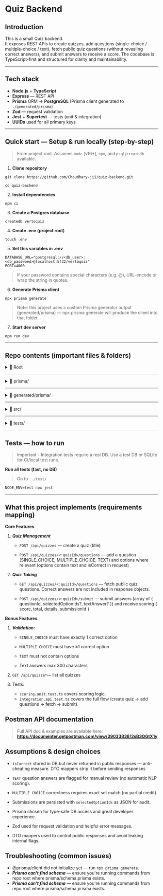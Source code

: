 # Quiz Backend

## Introduction
This is a small Quiz backend.  
It exposes REST APIs to create quizzes, add questions (single-choice / multiple-choice / text), fetch public quiz questions (without revealing correct answers), and submit answers to receive a score. The codebase is TypeScript-first and structured for clarity and maintainability.

---

## Tech stack
- **Node.js** + **TypeScript**  
- **Express** — REST API  
- **Prisma** ORM → **PostgreSQL** (Prisma client generated to `./generated/prisma`)  
- **Zod** — request validation  
- **Jest** + **Supertest** — tests (unit & integration)  
- **UUIDs** used for all primary keys

---

## Quick start — Setup & run locally (step-by-step)


> From project root. Assumes `node` (v16+), `npm`, and `psql`/`createdb` available.


1. **Clone repository**

```
git clone https://github.com/Choudhary-jii/quiz-backend.git
```

```
cd quiz-backend
```
2. **Install dependencies**
```
npm ci
```

3. **Create a Postgres database**
```
createdb vertoquiz
```
4. **Create .env (project root)**
   
```touch .env```

5. **Set this variables in .env**
   
```
DATABASE_URL="postgresql://<db_user>:<db_passwoed>@localhost:5432/vertoquiz"
PORT=4000
```
>If your password contains special characters (e.g. @), URL-encode or wrap the string in quotes.

6. **Generate Prisma client**
```
npx prisma generate
```
>Note: this project uses a custom Prisma generator output (generated/prisma) — npx prisma generate will produce the client into that folder.

7. **Start dev server**
```
npm run dev
```

---
## Repo contents (important files & folders)

<details>
<summary>📂 Root</summary>



</details>

---

<details>
<summary>📂 prisma/</summary>
</details>

---

<details>
<summary>📂 generated/prisma/</summary>
</details>

---

<details>
<summary>📂 src/</summary>

</details>

---

<details>
<summary>📂 tests/</summary>
</details>

---

## Tests — how to run

>Important -  Integration tests require a real DB. Use a test DB or SQLite for CI/local test runs.

**Run all tests (fast, no DB)**
> Go to ```../test/ ```
```
NODE_ENV=test npx jest
```
---
## What this project implements (requirements mapping)

**Core Features**

1. ***Quiz Management***


    - ```POST /api/quizzes``` — create a quiz (title)

    - ```POST /api/quizzes/<:quizId>/questions``` — add a question (SINGLE_CHOICE, MULTIPLE_CHOICE, TEXT) and options where relevant (options contain text and isCorrect in request)

2. ***Quiz Taking***

    - ```GET /api/quizzes/<:quizId>/questions``` — fetch public quiz questions. Correct answers are not included in response objects.

    - ```POST /api/quizzes/<:quizId>/submit``` — submit answers (array of { questionId, selectedOptionIds?, textAnswer? }) and receive scoring { score, total, details, submissionId }

**Bonus Features**

1. ***Validation:***

     - ```SINGLE_CHOICE``` must have exactly 1 correct option

    - ```MULTIPLE_CHOICE``` must have ≥1 correct option

    - ```TEXT``` must not contain options

    - Text answers max 300 characters

2. ```GET /api/quizze*```— list all quizzes

3. Tests:
    - ```scoring.unit.test.ts``` covers scoring logic.
    - ```integration.api.test.ts``` covers the full flow (create quiz → add questions → fetch → submit).


## Postman API documentation
>Full API doc & examples are available here:
**https://documenter.getpostman.com/view/39033838/2sB3QGtX1y**


## Assumptions & design choices

- ```isCorrect``` stored in DB but never returned in public responses — anti-cheating measure. DTO mappers strip it before sending responses

- ```TEXT``` question answers are flagged for manual review (no automatic NLP scoring).

- ```MULTIPLE_CHOICE``` correctness requires exact set match (no partial credit).

- Submissions are persisted with ```selectedOptionIds``` as JSON for audit.

- Prisma chosen for type-safe DB access and great developer experience.

- Zod used for request validation and helpful error messages.

- DTO mappers used to control public responses and avoid leaking internal flags.


## Troubleshooting (common issues)

- @prisma/client did not initialize yet — run ```npx prisma generate```.
- ***Prisma can't find schema*** — ensure you're running commands from repo root where prisma/schema.prisma exists.
- ***Prisma can't find schema*** — ensure you're running commands from repo root where prisma/schema.prisma exists.
